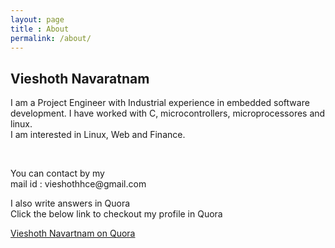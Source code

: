 ```yaml
---
layout: page
title : About
permalink: /about/
---
```


<h2>Vieshoth Navaratnam</h2>
<p>I am a Project Engineer with Industrial experience in embedded software development.
I have worked with C, microcontrollers, microprocessores and linux.<br/>
I am interested in Linux, Web and Finance.
</p>
<br>

<p>You can contact by my<br>
mail id : vieshothhce@gmail.com
</p>

<p>I also write answers in Quora<br/>
Click the below link to checkout my profile in Quora<br/>

[Vieshoth Navartnam on Quora](https://www.quora.com/profile/Vieshoth-Navaratnam)
</p>
